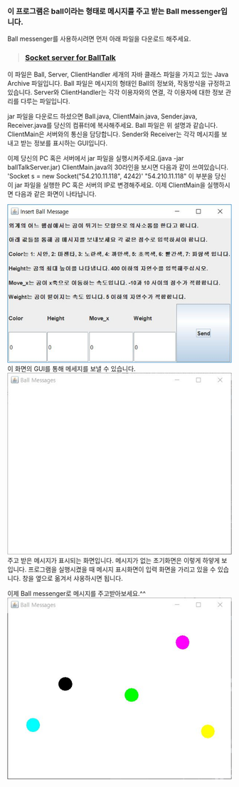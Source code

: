 ### 이 프로그램은 ball이라는 형태로 메시지를 주고 받는 Ball messenger입니다.

Ball messenger를 사용하시려면 먼저 아래 파일을 다운로드 해주세요.
> ### [Socket server for BallTalk](./ballTalkServer.jar)
이 파일은 Ball, Server, ClientHandler 세개의 자바 클래스 파일을 가지고 있는 Java Archive 파일입니다.
Ball 파일은 메시지의 형태인 Ball의 정보와, 작동방식을 규정하고 있습니다.
Server와 ClientHandler는 각각 이용자와의 연결, 각 이용자에 대한 정보 관리를 다루는 파일입니다.

jar 파일을 다운로드 하셨으면 Ball.java, ClientMain.java, Sender.java, Receiver.java를 당신의 컴퓨터에 복사해주세요.
Ball 파일은 위 설명과 같습니다.
ClientMain은 서버와의 통신을 담당합니다.
Sender와 Receiver는 각각 메시지를 보내고 받는 정보를 표시하는 GUI입니다.

이제 당신의 PC 혹은 서버에서 jar 파일을 실행시켜주세요.(java -jar ballTalkServer.jar)
ClientMain.java의 30라인을 보시면 다음과 같이 쓰여있습니다.
'Socket s = new Socket("54.210.11.118", 4242)'
"54.210.11.118" 이 부분을 당신이 jar 파일을 실행한 PC 혹은 서버의 IP로 변경해주세요.
이제 ClientMain을 실행하시면 다음과 같은 화면이 나타납니다.

![Sender](./img/SenderCapture.JPG)
이 화면의 GUI를 통해 메세지를 보낼 수 있습니다.
![Reciever](./img/ReceiverCapture.JPG)
주고 받은 메시지가 표시되는 화면입니다. 메시지가 없는 초기화면은 이렇게 하얗게 보입니다.
프로그램을 실행시켰을 때 메시지 표시화면이 입력 화면을 가리고 있을 수 있습니다.
창을 옆으로 옮겨서 샤옹하시면 됩니다.

이제 Ball messenger로 메시지를 주고받아보세요.^^
![Reciever2](./img/ReceiverCapture2.JPG)